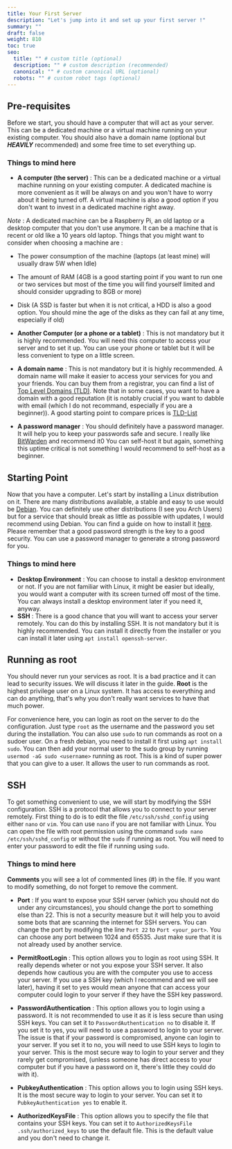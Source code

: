 ```yaml
---
title: Your First Server
description: "Let's jump into it and set up your first server !"
summary: ""
draft: false
weight: 810
toc: true
seo:
  title: "" # custom title (optional)
  description: "" # custom description (recommended)
  canonical: "" # custom canonical URL (optional)
  robots: "" # custom robot tags (optional)
---
```


## Pre-requisites
Before we start, you should have a computer that will act as your server. This can be a dedicated machine or a virtual machine running on your existing computer. You should also have a domain name (optional but ***HEAVILY*** recommended) and some free time to set everything up.

### Things to mind here

- **A computer (the server)** : This can be a dedicated machine or a virtual machine running on your existing computer. A dedicated machine is more convenient as it will be always on and you won't have to worry about it being turned off. A virtual machine is also a good option if you don't want to invest in a dedicated machine right away.

*Note* : A dedicated machine can be a Raspberry Pi, an old laptop or a desktop computer that you don't use anymore. It can be a machine that is recent or old like a 10 years old laptop. Things that you might want to consider when choosing a machine are :
- The power consumption of the machine (laptops (at least mine) will usually draw 5W when Idle)
- The amount of RAM (4GB is a good starting point if you want to run one or two services but most of the time you will find yourself limited and should consider upgrading to 8GB or more)
- Disk (A SSD is faster but when it is not critical, a HDD is also a good option. You should mine the age of the disks as they can fail at any time, especially if old)

- **Another Computer (or a phone or a tablet)** : This is not mandatory but it is highly recommended. You will need this computer to access your server and to set it up. You can use your phone or tablet but it will be less convenient to type on a little screen.

- **A domain name** : This is not mandatory but it is highly recommended. A domain name will make it easier to access your services for you and your friends. You can buy them from a registrar, you can find a list of [Top Level Domains (TLD)](https://en.wikipedia.org/wiki/Top-level_domain). Note that in some cases, you want to have a domain with a good reputation (it is notably crucial if you want to dabble with email (which I do not recommand, especially if you are a beginner)). A good starting point to compare prices is [TLD-List](https://tld-list.com)

- **A password manager** : You should definitely have a password manager. It will help you to keep your passwords safe and secure. I really like [BitWarden](https://bitwarden.com) and recommend it0 You can self-host it but again, something this uptime critical is not something I would recommend to self-host as a beginner.

## Starting Point

Now that you have a computer. Let's start by installing a Linux distribution on it. There are many distributions available, a stable and easy to use would be [Debian](https://www.debian.org/). You can definitely use other distributions (I see you Arch Users) but for a service that should break as little as possible with updates, I would recommend using Debian. You can find a guide on how to install it [here](https://www.debian.org/releases/stable/amd64/). Please remember that a good password strength is the key to a good security. You can use a password manager to generate a strong password for you.

### Things to mind here
- **Desktop Environment** : You can choose to install a desktop environment or not. If you are not familiar with Linux, it might be easier but ideally, you would want a computer with its screen turned off most of the time. You can always install a desktop environment later if you need it, anyway.
- **SSH** : There is a good chance that you will want to access your server remotely. You can do this by installing SSH. It is not mandatory but it is highly recommended. You can install it directly from the installer or you can install it later using `apt install openssh-server`.

## Running as root

You should never run your services as root. It is a bad practice and it can lead to security issues. We will discuss it later in the guide.
**Root** is the highest privilege user on a Linux system. It has access to everything and can do anything, that's why you don't really want services to have that much power.

For convenience here, you can login as root on the server to do the configuration. Just type `root` as the username and the password you set during the installation. You can also use `sudo` to run commands as root on a sudoer user. On a fresh debian, you need to install it first using `apt install sudo`. You can then add your normal user to the sudo group by running `usermod -aG sudo <username>` running as root. This is a kind of super power that you can give to a user. It allows the user to run commands as root.

## SSH

To get something convenient to use, we will start by modifying the SSH configuration. SSH is a protocol that allows you to connect to your server remotely. First thing to do is to edit the file `/etc/ssh/sshd_config` using either `nano` or `vim`. You can use `nano` if you are not familiar with Linux. You can open the file with root permission using the command `sudo nano /etc/ssh/sshd_config` or without the `sudo` if running as root. You will need to enter your password to edit the file if running using `sudo`.

### Things to mind here

**Comments** you will see a lot of commented lines (#) in the file. If you want to modify something, do not forget to remove the comment.

- **Port** : If you want to expose your SSH server (which you should not do under any circumstances), you should change the port to something else than 22. This is not a security measure but it will help you to avoid some bots that are scanning the internet for SSH servers. You can change the port by modifying the line `Port 22` to `Port <your_port>`. You can choose any port between 1024 and 65535. Just make sure that it is not already used by another service.

- **PermitRootLogin** : This option allows you to login as root using SSH. It really depends wheter or not you expose your SSH server. It also depends how cautious you are with the computer you use to access your server. If you use a SSH key (which I recommend and we will see later), having it set to yes would mean anyone that can access your computer could login to your server if they have the SSH key password.

- **PasswordAuthentication** : This option allows you to login using a password. It is not recommended to use it as it is less secure than using SSH keys. You can set it to `PasswordAuthentication no` to disable it. If you set it to yes, you will need to use a password to login to your server. The issue is that if your password is compromised, anyone can login to your server. If you set it to no, you will need to use SSH keys to login to your server. This is the most secure way to login to your server and they rarely get compromised, (unless someone has direct access to your computer but if you have a password on it, there's little they could do with it).

- **PubkeyAuthentication** : This option allows you to login using SSH keys. It is the most secure way to login to your server. You can set it to `PubkeyAuthentication yes` to enable it.

- **AuthorizedKeysFile** : This option allows you to specify the file that contains your SSH keys. You can set it to `AuthorizedKeysFile .ssh/authorized_keys` to use the default file. This is the default value and you don't need to change it.




